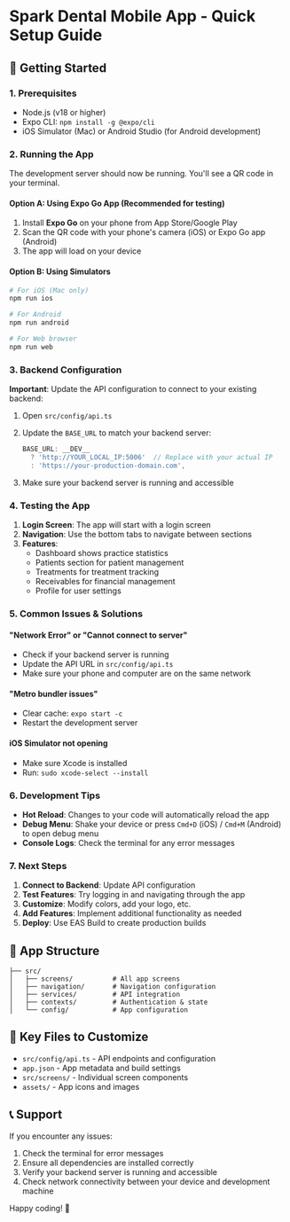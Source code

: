 # Spark Dental Mobile App - Quick Setup Guide

## 🚀 Getting Started

### 1. Prerequisites
- Node.js (v18 or higher)
- Expo CLI: `npm install -g @expo/cli`
- iOS Simulator (Mac) or Android Studio (for Android development)

### 2. Running the App

The development server should now be running. You'll see a QR code in your terminal.

#### Option A: Using Expo Go App (Recommended for testing)
1. Install **Expo Go** on your phone from App Store/Google Play
2. Scan the QR code with your phone's camera (iOS) or Expo Go app (Android)
3. The app will load on your device

#### Option B: Using Simulators
```bash
# For iOS (Mac only)
npm run ios

# For Android
npm run android

# For Web browser
npm run web
```

### 3. Backend Configuration

**Important**: Update the API configuration to connect to your existing backend:

1. Open `src/config/api.ts`
2. Update the `BASE_URL` to match your backend server:
   ```typescript
   BASE_URL: __DEV__ 
     ? 'http://YOUR_LOCAL_IP:5006'  // Replace with your actual IP
     : 'https://your-production-domain.com',
   ```

3. Make sure your backend server is running and accessible

### 4. Testing the App

1. **Login Screen**: The app will start with a login screen
2. **Navigation**: Use the bottom tabs to navigate between sections
3. **Features**: 
   - Dashboard shows practice statistics
   - Patients section for patient management
   - Treatments for treatment tracking
   - Receivables for financial management
   - Profile for user settings

### 5. Common Issues & Solutions

#### "Network Error" or "Cannot connect to server"
- Check if your backend server is running
- Update the API URL in `src/config/api.ts`
- Make sure your phone and computer are on the same network

#### "Metro bundler issues"
- Clear cache: `expo start -c`
- Restart the development server

#### iOS Simulator not opening
- Make sure Xcode is installed
- Run: `sudo xcode-select --install`

### 6. Development Tips

- **Hot Reload**: Changes to your code will automatically reload the app
- **Debug Menu**: Shake your device or press `Cmd+D` (iOS) / `Cmd+M` (Android) to open debug menu
- **Console Logs**: Check the terminal for any error messages

### 7. Next Steps

1. **Connect to Backend**: Update API configuration
2. **Test Features**: Try logging in and navigating through the app
3. **Customize**: Modify colors, add your logo, etc.
4. **Add Features**: Implement additional functionality as needed
5. **Deploy**: Use EAS Build to create production builds

## 📱 App Structure

```
├── src/
│   ├── screens/          # All app screens
│   ├── navigation/       # Navigation configuration
│   ├── services/         # API integration
│   ├── contexts/         # Authentication & state
│   └── config/           # App configuration
```

## 🔧 Key Files to Customize

- `src/config/api.ts` - API endpoints and configuration
- `app.json` - App metadata and build settings
- `src/screens/` - Individual screen components
- `assets/` - App icons and images

## 📞 Support

If you encounter any issues:
1. Check the terminal for error messages
2. Ensure all dependencies are installed correctly
3. Verify your backend server is running and accessible
4. Check network connectivity between your device and development machine

Happy coding! 🎉
